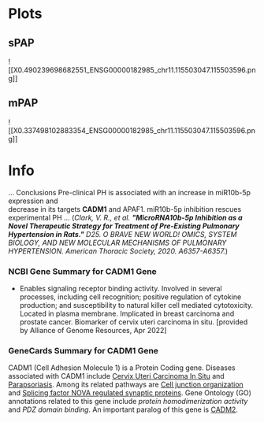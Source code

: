 # Plots
## sPAP
![[X0.490239698682551_ENSG00000182985_chr11.115503047.115503596.png]]

## mPAP
![[X0.337498102883354_ENSG00000182985_chr11.115503047.115503596.png]]


# Info
… Conclusions Pre-clinical PH is associated with an increase in miR10b-5p expression and  
decrease in its targets **CADM1** and APAF1. miR10b-5p inhibition rescues experimental PH …
(*Clark, V. R., et al. **"MicroRNA10b-5p Inhibition as a Novel Therapeutic Strategy for Treatment of Pre-Existing Pulmonary Hypertension in Rats."** D25. O BRAVE NEW WORLD! OMICS, SYSTEM BIOLOGY, AND NEW MOLECULAR MECHANISMS OF PULMONARY HYPERTENSION. American Thoracic Society, 2020. A6357-A6357.*)
### NCBI Gene Summary for CADM1 Gene

[](https://www.ncbi.nlm.nih.gov/gene/23705)

- Enables signaling receptor binding activity. Involved in several processes, including cell recognition; positive regulation of cytokine production; and susceptibility to natural killer cell mediated cytotoxicity. Located in plasma membrane. Implicated in breast carcinoma and prostate cancer. Biomarker of cervix uteri carcinoma in situ. [provided by Alliance of Genome Resources, Apr 2022]
    

### GeneCards Summary for CADM1 Gene

CADM1 (Cell Adhesion Molecule 1) is a Protein Coding gene. Diseases associated with CADM1 include [Cervix Uteri Carcinoma In Situ](http://www.malacards.org/card/cervix_uteri_carcinoma_in_situ "See Cervix Uteri Carcinoma In Situ at MalaCards") and [Parapsoriasis](http://www.malacards.org/card/parapsoriasis "See Parapsoriasis at MalaCards"). Among its related pathways are [Cell junction organization](https://pathcards.genecards.org/card/cell_junction_organization "See Cell junction organization at Pathcards") and [Splicing factor NOVA regulated synaptic proteins](https://pathcards.genecards.org/card/splicing_factor_nova_regulated_synaptic_proteins "See Splicing factor NOVA regulated synaptic proteins at Pathcards"). Gene Ontology (GO) annotations related to this gene include _protein homodimerization activity_ and _PDZ domain binding_. An important paralog of this gene is [CADM2](https://www.genecards.org/cgi-bin/carddisp.pl?gene=CADM2).